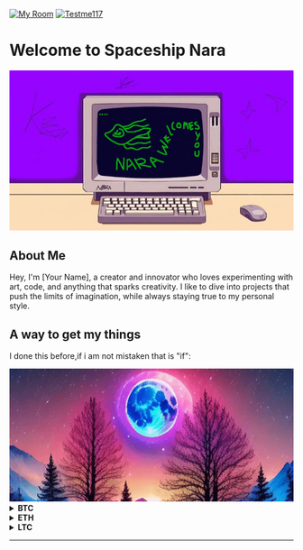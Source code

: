 [![My Room](https://img.shields.io/badge/My%20Room-%23FF0000.svg?style=for-the-badge&logo=https://github.com/KenAkatzuki/KenAkatzuki.github.io/blob/main/logo.png&logoColor=white)](https://KenAkatzuki.github.io)
[![Testme117](https://img.shields.io/badge/Testme117-%23FFCC00.svg?style=for-the-badge&logo=youtube&logoColor=white)](https://youtube.com/@larchboy?feature=shared)
# Welcome to Spaceship Nara

<img src="hereandthere/Nara.jpg" alt="asa" width="768" />

## About Me
Hey, I'm [Your Name], a creator and innovator who loves experimenting with art, code, and anything that sparks creativity. I like to dive into projects that push the limits of imagination, while always staying true to my personal style.

## A way to get my things
I done this before,if i am not mistaken that is "if":

<img src="hereandthere/video.gif" alt="asa" width="768" />

<details>
  <summary><b>BTC</b></summary>
  <div style="width: 300px; background: #f3f3f3; border: 1px solid #ccc; border-radius: 8px; overflow: hidden;">
    <div style="width: 0%; background: #f44336; height: 20px;"></div>
  </div>
  <b>Current Balance:</b> 0 BTC  
  <b>Goal:</b> 0.1 BTC
</details>

<details>
  <summary><b>ETH</b></summary>
  <div style="width: 300px; background: #f3f3f3; border: 1px solid #ccc; border-radius: 8px; overflow: hidden;">
    <div style="width: 0%; background: #4caf50; height: 20px;"></div>
  </div>
  <b>Current Balance:</b> 0 ETH  
  <b>Goal:</b> 1 ETH
</details>

<details>
  <summary><b>LTC</b></summary>
  <div style="width: 300px; background: #f3f3f3; border: 1px solid #ccc; border-radius: 8px; overflow: hidden;">
    <div style="width: 29%; background: #2196f3; height: 20px;"></div>
  </div>
  <b>Current Balance:</b> 0.05801792 LTC  
  <b>Goal:</b> 0.2 LTC
</details>



---
